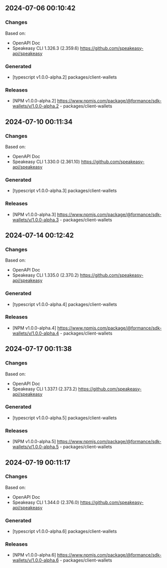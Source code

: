 

## 2024-07-06 00:10:42
### Changes
Based on:
- OpenAPI Doc  
- Speakeasy CLI 1.326.3 (2.359.6) https://github.com/speakeasy-api/speakeasy
### Generated
- [typescript v1.0.0-alpha.2] packages/client-wallets
### Releases
- [NPM v1.0.0-alpha.2] https://www.npmjs.com/package/@formance/sdk-wallets/v/1.0.0-alpha.2 - packages/client-wallets

## 2024-07-10 00:11:34
### Changes
Based on:
- OpenAPI Doc  
- Speakeasy CLI 1.330.0 (2.361.10) https://github.com/speakeasy-api/speakeasy
### Generated
- [typescript v1.0.0-alpha.3] packages/client-wallets
### Releases
- [NPM v1.0.0-alpha.3] https://www.npmjs.com/package/@formance/sdk-wallets/v/1.0.0-alpha.3 - packages/client-wallets

## 2024-07-14 00:12:42
### Changes
Based on:
- OpenAPI Doc  
- Speakeasy CLI 1.335.0 (2.370.2) https://github.com/speakeasy-api/speakeasy
### Generated
- [typescript v1.0.0-alpha.4] packages/client-wallets
### Releases
- [NPM v1.0.0-alpha.4] https://www.npmjs.com/package/@formance/sdk-wallets/v/1.0.0-alpha.4 - packages/client-wallets

## 2024-07-17 00:11:38
### Changes
Based on:
- OpenAPI Doc  
- Speakeasy CLI 1.337.1 (2.373.2) https://github.com/speakeasy-api/speakeasy
### Generated
- [typescript v1.0.0-alpha.5] packages/client-wallets
### Releases
- [NPM v1.0.0-alpha.5] https://www.npmjs.com/package/@formance/sdk-wallets/v/1.0.0-alpha.5 - packages/client-wallets

## 2024-07-19 00:11:17
### Changes
Based on:
- OpenAPI Doc  
- Speakeasy CLI 1.344.0 (2.376.0) https://github.com/speakeasy-api/speakeasy
### Generated
- [typescript v1.0.0-alpha.6] packages/client-wallets
### Releases
- [NPM v1.0.0-alpha.6] https://www.npmjs.com/package/@formance/sdk-wallets/v/1.0.0-alpha.6 - packages/client-wallets